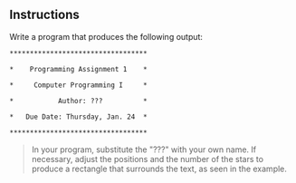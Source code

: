 ## Instructions
Write a program that produces the following output:

```
**********************************

*    Programming Assignment 1    *

*     Computer Programming I     *

*           Author: ???          *

*   Due Date: Thursday, Jan. 24  *

**********************************
```
> In your program, substitute the "???" with your own name. If necessary, adjust the positions and the number of the stars to produce a rectangle that surrounds the text, as seen in the example. 

